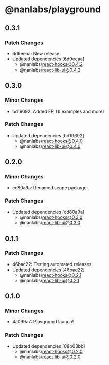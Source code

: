 # @nanlabs/playground

## 0.3.1

### Patch Changes

- 6d9eeaa: New release
- Updated dependencies [6d9eeaa]
  - @nanlabs/react-hooks@0.4.2
  - @nanlabs/react-lib-ui@0.4.2

## 0.3.0

### Minor Changes

- bd19692: Added FP, UI examples and more!

### Patch Changes

- Updated dependencies [bd19692]
  - @nanlabs/react-hooks@0.4.0
  - @nanlabs/react-lib-ui@0.4.0

## 0.2.0

### Minor Changes

- cd80a9a: Renamed scope package

### Patch Changes

- Updated dependencies [cd80a9a]
  - @nanlabs/react-hooks@0.3.0
  - @nanlabs/react-lib-ui@0.3.0

## 0.1.1

### Patch Changes

- 46bac22: Testing automated releases
- Updated dependencies [46bac22]
  - @nanlabs/react-hooks@0.2.1
  - @nanlabs/react-lib-ui@0.2.1

## 0.1.0

### Minor Changes

- 4a099a7: Playground launch!

### Patch Changes

- Updated dependencies [08b03bb]
  - @nanlabs/react-hooks@0.2.0
  - @nanlabs/react-lib-ui@0.2.0
